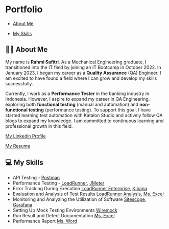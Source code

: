 
# Portfolio

- [About Me](https://github.com/samirahmi/Portfolio/edit/main/README.md#-about-me)
+ [My Skills](https://github.com/samirahmi/Portfolio/edit/main/README.md#-my-skills)




## 👋🏻 About Me
My name is **Rahmi Safitri**. As a Mechanical Engineering graduate, I transitioned into the IT field by joining an IT Bootcamp in October 2022. In January 2023, I began my career as a **Quality Assurance** (QA) Engineer. I am excited to have found a field where I can grow and develop my skills successfully.

Currently, I work as a **Performance Tester** in the banking industry in Indonesia. However, I aspire to expand my career in QA Engineering, exploring both **functional testing** (manual and automation) and **non-functional testing** (performance testing). To support this goal, I have started learning test automation with Katalon Studio and actively follow QA blogs to expand my knowledge. I am committed to continuous learning and professional growth in this field.

[My Linkedin Profile](https://www.linkedin.com/)

[My Resume](https://drive.google.com/file/d/11A6l0tb0VOlxch4C9yYno9T_8-vm6LVK/view?usp=sharing)



## 💻 My Skills
+ API Testing - [Postman](https://www.postman.com/)
+ Performance Testing - [LoadRunner](https://www.opentext.com/products/professional-performance-engineering), [JMeter](https://jmeter.apache.org/)
+ Error Tracking During Execution [LoadRunner Enterprise](https://www.microfocus.com/media/data-sheet/performance_center_ds.pdf), [Kibana](https://www.elastic.co/kibana)
+ Evaluation and Analysis of Test Results [LoadRunner Analysis](https://admhelp.microfocus.com/lr/en/24.1-24.3/help/WebHelp/Content/Analysis/toc_MainAnalyis.htm), [Ms. Excel](https://www.microsoft.com/id-id/microsoft-365/excel)
+ Monitoring and Analyzing the Utilization of Software [Sitescope](https://docs.microfocus.com/doc/426/24.4/sisoverview), [Garafana](https://grafana.com/)
+ Setting Up Mock Testing Environments [Wiremock](https://wiremock.org/)
+ Run Result and Defect Documentation [Ms. Excel](https://www.microsoft.com/id-id/microsoft-365/excel)
+ Performance Report [Ms. Word](https://www.microsoft.com/id-id/microsoft-365/word) 

